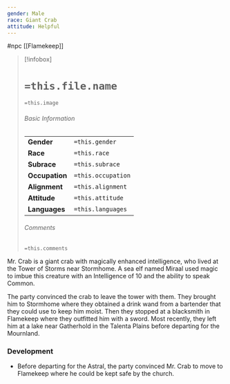 ```yaml
---
gender: Male
race: Giant Crab
attitude: Helpful
---
```

 #npc [[Flamekeep]]

> [!infobox]
> # `=this.file.name`
> `=this.image`
> ###### Basic Information
> |  |  |
> | ---- | ---- |
> | **Gender** | `=this.gender` |
> | **Race** | `=this.race` |
> | **Subrace** | `=this.subrace` |
> | **Occupation** | `=this.occupation` |
> | **Alignment** | `=this.alignment` |
> | **Attitude** | `=this.attitude` |
> | **Languages** | `=this.languages` |
> ###### Comments
> `=this.comments`

Mr. Crab is a giant crab with magically enhanced intelligence, who lived at the Tower of Storms near Stormhome.  A sea elf named Miraal used magic to imbue this creature with an Intelligence of 10 and the ability to speak Common.

The party convinced the crab to leave the tower with them. They brought him to Stormhome where they obtained a drink wand from a bartender that they could use to keep him moist. Then they stopped at a blacksmith in Flamekeep where they outfitted him with a sword. Most recently, they left him at a lake near Gatherhold in the Talenta Plains before departing for the Mournland.

### Development

* Before departing for the Astral, the party convinced Mr. Crab to move to Flamekeep where he could be kept safe by the church.
